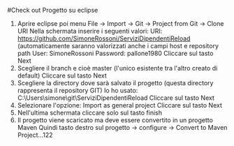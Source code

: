 #Check out Progetto su eclipse
  1) Aprire eclipse poi menu File -> Import -> Git -> Project from Git -> Clone URI
     Nella schermata inserire i seguenti valori:
     URI: https://github.com/SimoneRossoni/ServiziDipendentiReload (automaticamente saranno valorizzati anche i campi host e     repository path 
     User: SimoneRossoni
     Password: pallone1980
     Cliccare sul tasto Next
  2) Scegliere il branch e cioè master (l'unico esistente tra l'altro creato di default)
     Cliccare sul tasto Next
  3) Scegliere la directory dove sarà salvato il progetto (questa directory rappresenta il repository GIT)
     Io ho usato: C:\Users\simone\git\ServiziDipendentiReload
     Cliccare sul tasto Next
  4) Selezionare l'opzione: Import as general project
     Cliccare sul tasto Next
  5) Nell'ultima schermata cliccare solo sul tasto finish
  6) Il progetto viene scaricato ma deve essere convertito in un progetto Maven
     Quindi tasto destro sul progetto -> configure -> Convert to Maven Project...122
